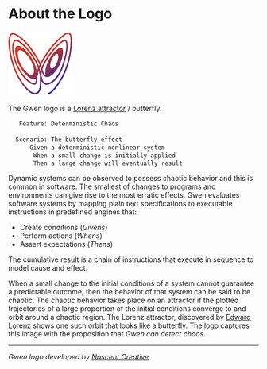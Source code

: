 About the Logo
==============

![Gwen Logo](img/gwen-attractor.png)

The Gwen logo is a
[Lorenz attractor](http://en.m.wikipedia.org/wiki/Lorenz_attractor) / 
butterfly. 
    
```
   Feature: Deterministic Chaos
    
  Scenario: The butterfly effect
      Given a deterministic nonlinear system
       When a small change is initially applied
       Then a large change will eventually result
```
 
Dynamic systems can be observed to possess chaotic behavior and this is common 
in software. The smallest of changes to programs and environments can give 
rise to the most erratic effects. Gwen evaluates software systems by 
mapping plain text specifications to executable instructions in predefined engines that:

- Create conditions (_Givens_)
- Perform actions (_Whens_)
- Assert expectations (_Thens_)

The cumulative result is a chain of instructions that execute in sequence to model 
cause and effect. 

When a small change to the initial conditions of a system cannot guarantee a 
predictable outcome, then the behavior of that system can be said to be chaotic. 
The chaotic behavior takes place on an attractor if the plotted trajectories of a large proportion of the initial conditions converge to and orbit around a chaotic 
region. The Lorenz attractor, discovered by 
[Edward Lorenz](http:s//en.wikipedia.org/wiki/Edward_Lorenz) shows one such orbit 
that looks like a butterfly. The logo captures this image with the proposition 
that *Gwen can detect chaos*.

***

<em>Gwen logo developed by [Nascent Creative](http://www.nascentcreative.com.au)</em>
